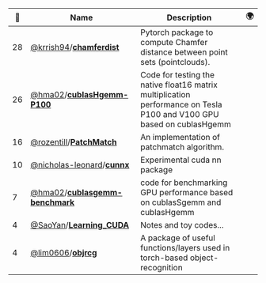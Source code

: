 |:star2: | Name | Description | 🌍|
|---|---|---|---|
|28|[@krrish94](https://github.com/krrish94)/[**chamferdist**](https://github.com/krrish94/chamferdist)|Pytorch package to compute Chamfer distance between point sets (pointclouds).||
|26|[@hma02](https://github.com/hma02)/[**cublasHgemm-P100**](https://github.com/hma02/cublasHgemm-P100)|Code for testing the native float16 matrix multiplication performance on Tesla P100 and V100 GPU based on cublasHgemm||
|16|[@rozentill](https://github.com/rozentill)/[**PatchMatch**](https://github.com/rozentill/PatchMatch)|An implementation of patchmatch algorithm.||
|10|[@nicholas-leonard](https://github.com/nicholas-leonard)/[**cunnx**](https://github.com/nicholas-leonard/cunnx)|Experimental cuda nn package||
|7|[@hma02](https://github.com/hma02)/[**cublasgemm-benchmark**](https://github.com/hma02/cublasgemm-benchmark)|code for benchmarking GPU performance based on cublasSgemm and cublasHgemm||
|4|[@SaoYan](https://github.com/SaoYan)/[**Learning_CUDA**](https://github.com/SaoYan/Learning_CUDA)|Notes and toy codes...||
|4|[@lim0606](https://github.com/lim0606)/[**objrcg**](https://github.com/lim0606/objrcg)|A package of useful functions/layers used in torch-based object-recognition||

